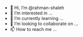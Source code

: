 - 👋 Hi, I’m @rahman-shaleh
- 👀 I’m interested in ...
- 🌱 I’m currently learning ...
- 💞️ I’m looking to collaborate on ...
- 📫 How to reach me ...

<!---
rahman-shaleh/rahman-shaleh is a ✨ special ✨ repository because its `README.md` (this file) appears on your GitHub profile.
You can click the Preview link to take a look at your changes.
--->
